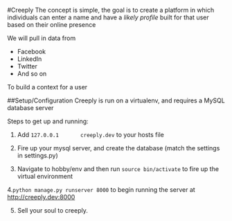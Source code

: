 #Creeply
The concept is simple, the goal is to create a platform in which individuals can enter a name and have a *likely profile* built for that user based on their online presence

We will pull in data from
* Facebook
* LinkedIn
* Twitter
* And so on

To build a context for a user

##Setup/Configuration
Creeply is run on a virtualenv, and requires a MySQL database server

Steps to get up and running:

1. Add ```127.0.0.1       creeply.dev``` to your hosts file

2. Fire up your mysql server, and create the database (match the settings in settings.py)

3. Navigate to hobby/env and then run ```source bin/activate``` to fire up the virtual environment

4.```python manage.py runserver 8000``` to begin running the server at http://creeply.dev:8000

5. Sell your soul to creeply.
